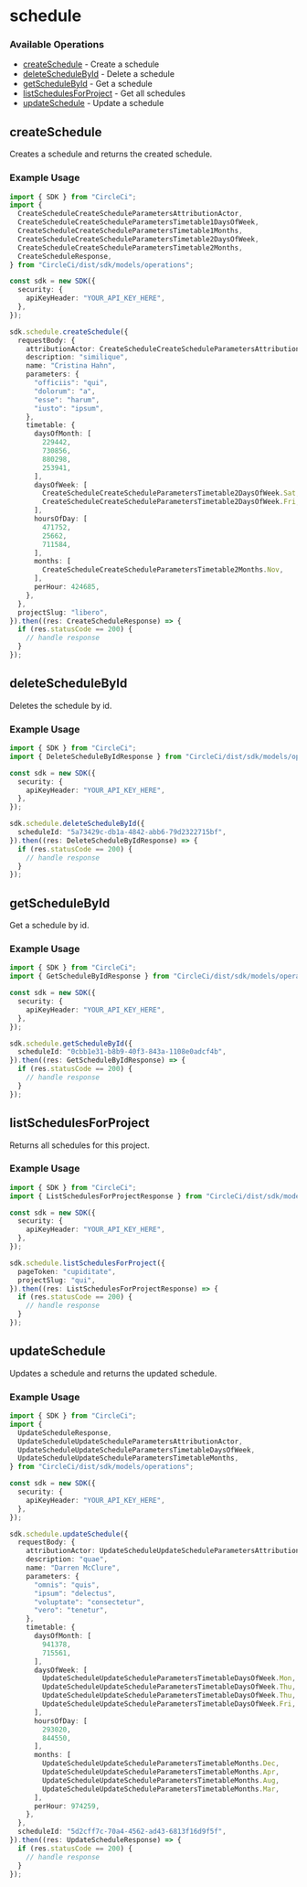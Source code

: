 # schedule

### Available Operations

* [createSchedule](#createschedule) - Create a schedule
* [deleteScheduleById](#deleteschedulebyid) - Delete a schedule
* [getScheduleById](#getschedulebyid) - Get a schedule
* [listSchedulesForProject](#listschedulesforproject) - Get all schedules
* [updateSchedule](#updateschedule) - Update a schedule

## createSchedule

Creates a schedule and returns the created schedule.

### Example Usage

```typescript
import { SDK } from "CircleCi";
import {
  CreateScheduleCreateScheduleParametersAttributionActor,
  CreateScheduleCreateScheduleParametersTimetable1DaysOfWeek,
  CreateScheduleCreateScheduleParametersTimetable1Months,
  CreateScheduleCreateScheduleParametersTimetable2DaysOfWeek,
  CreateScheduleCreateScheduleParametersTimetable2Months,
  CreateScheduleResponse,
} from "CircleCi/dist/sdk/models/operations";

const sdk = new SDK({
  security: {
    apiKeyHeader: "YOUR_API_KEY_HERE",
  },
});

sdk.schedule.createSchedule({
  requestBody: {
    attributionActor: CreateScheduleCreateScheduleParametersAttributionActor.Current,
    description: "similique",
    name: "Cristina Hahn",
    parameters: {
      "officiis": "qui",
      "dolorum": "a",
      "esse": "harum",
      "iusto": "ipsum",
    },
    timetable: {
      daysOfMonth: [
        229442,
        730856,
        880298,
        253941,
      ],
      daysOfWeek: [
        CreateScheduleCreateScheduleParametersTimetable2DaysOfWeek.Sat,
        CreateScheduleCreateScheduleParametersTimetable2DaysOfWeek.Fri,
      ],
      hoursOfDay: [
        471752,
        25662,
        711584,
      ],
      months: [
        CreateScheduleCreateScheduleParametersTimetable2Months.Nov,
      ],
      perHour: 424685,
    },
  },
  projectSlug: "libero",
}).then((res: CreateScheduleResponse) => {
  if (res.statusCode == 200) {
    // handle response
  }
});
```

## deleteScheduleById

Deletes the schedule by id.

### Example Usage

```typescript
import { SDK } from "CircleCi";
import { DeleteScheduleByIdResponse } from "CircleCi/dist/sdk/models/operations";

const sdk = new SDK({
  security: {
    apiKeyHeader: "YOUR_API_KEY_HERE",
  },
});

sdk.schedule.deleteScheduleById({
  scheduleId: "5a73429c-db1a-4842-abb6-79d2322715bf",
}).then((res: DeleteScheduleByIdResponse) => {
  if (res.statusCode == 200) {
    // handle response
  }
});
```

## getScheduleById

Get a schedule by id.

### Example Usage

```typescript
import { SDK } from "CircleCi";
import { GetScheduleByIdResponse } from "CircleCi/dist/sdk/models/operations";

const sdk = new SDK({
  security: {
    apiKeyHeader: "YOUR_API_KEY_HERE",
  },
});

sdk.schedule.getScheduleById({
  scheduleId: "0cbb1e31-b8b9-40f3-843a-1108e0adcf4b",
}).then((res: GetScheduleByIdResponse) => {
  if (res.statusCode == 200) {
    // handle response
  }
});
```

## listSchedulesForProject

Returns all schedules for this project.

### Example Usage

```typescript
import { SDK } from "CircleCi";
import { ListSchedulesForProjectResponse } from "CircleCi/dist/sdk/models/operations";

const sdk = new SDK({
  security: {
    apiKeyHeader: "YOUR_API_KEY_HERE",
  },
});

sdk.schedule.listSchedulesForProject({
  pageToken: "cupiditate",
  projectSlug: "qui",
}).then((res: ListSchedulesForProjectResponse) => {
  if (res.statusCode == 200) {
    // handle response
  }
});
```

## updateSchedule

Updates a schedule and returns the updated schedule.

### Example Usage

```typescript
import { SDK } from "CircleCi";
import {
  UpdateScheduleResponse,
  UpdateScheduleUpdateScheduleParametersAttributionActor,
  UpdateScheduleUpdateScheduleParametersTimetableDaysOfWeek,
  UpdateScheduleUpdateScheduleParametersTimetableMonths,
} from "CircleCi/dist/sdk/models/operations";

const sdk = new SDK({
  security: {
    apiKeyHeader: "YOUR_API_KEY_HERE",
  },
});

sdk.schedule.updateSchedule({
  requestBody: {
    attributionActor: UpdateScheduleUpdateScheduleParametersAttributionActor.Current,
    description: "quae",
    name: "Darren McClure",
    parameters: {
      "omnis": "quis",
      "ipsum": "delectus",
      "voluptate": "consectetur",
      "vero": "tenetur",
    },
    timetable: {
      daysOfMonth: [
        941378,
        715561,
      ],
      daysOfWeek: [
        UpdateScheduleUpdateScheduleParametersTimetableDaysOfWeek.Mon,
        UpdateScheduleUpdateScheduleParametersTimetableDaysOfWeek.Thu,
        UpdateScheduleUpdateScheduleParametersTimetableDaysOfWeek.Thu,
        UpdateScheduleUpdateScheduleParametersTimetableDaysOfWeek.Fri,
      ],
      hoursOfDay: [
        293020,
        844550,
      ],
      months: [
        UpdateScheduleUpdateScheduleParametersTimetableMonths.Dec,
        UpdateScheduleUpdateScheduleParametersTimetableMonths.Apr,
        UpdateScheduleUpdateScheduleParametersTimetableMonths.Aug,
        UpdateScheduleUpdateScheduleParametersTimetableMonths.Mar,
      ],
      perHour: 974259,
    },
  },
  scheduleId: "5d2cff7c-70a4-4562-ad43-6813f16d9f5f",
}).then((res: UpdateScheduleResponse) => {
  if (res.statusCode == 200) {
    // handle response
  }
});
```
